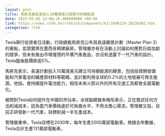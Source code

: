 ```yaml
---
layout: post
title: 馬斯克擬長遠投入10萬億美元發展可持續能源
date: 2023-03-02 12:00:26.000000000 +08:00
link: https://news.rthk.hk/rthk/ch/component/k2/1690119-20230302.htm
categories: rthk
---
```


Tesla舉行投資者日活動，行政總裁馬斯克公布其長遠願景計劃（Master Plan 3）的重點，並證實將在墨西哥興建廠房。管理層亦有在活動上討論如何應對日益加劇的競爭，但未有推出市場憧憬的平價汽車產品，亦沒有透露下一代汽車的設計。Tesla盤後股價跌逾5%。

馬斯克表示，長遠計劃投入10萬億美元建立可持續能源的願景，包括投資開發儲能和汽車電池的礦產原材料等範疇，並計劃利用全球約0.2%的土地發展可再生能源。他指，會持續提升電池能力，相信未來火箭以外的所有交通工具都會全面電動化。

被問到Tesla如何提升在中國的市佔率，全球副總裁朱曉彤表示，正在嘗試任何方法削減成本，認為當汽車價格處於可負擔水平，不用太擔心需求。管理層又指，目前正研發新一代汽車，目標削減一半生產成本。

管理層重申，Tesla目標在2030年，每年生產2000萬部電動車。根據去年數據，Tesla合計生產131萬部電動車。
